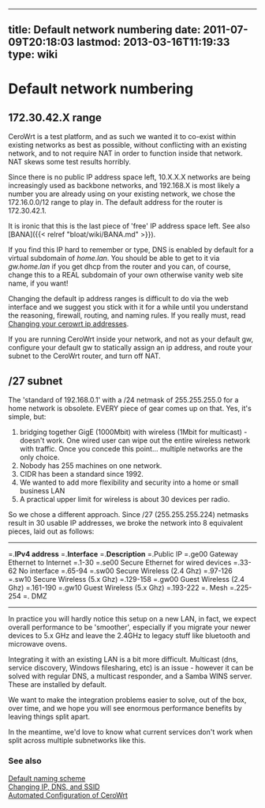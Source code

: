 
---
title: Default network numbering
date: 2011-07-09T20:18:03
lastmod: 2013-03-16T11:19:33
type: wiki
---
Default network numbering
=========================

172.30.42.X range
-----------------

CeroWrt is a test platform, and as such we wanted it to co-exist within
existing networks as best as possible, without conflicting with an
existing network, and to not require NAT in order to function inside
that network. NAT skews some test results horribly.

Since there is no public IP address space left, 10.X.X.X networks are
being increasingly used as backbone networks, and 192.168.X is most
likely a number you are already using on your existing network, we chose
the 172.16.0.0/12 range to play in. The default address for the router
is 172.30.42.1.

It is ironic that this is the last piece of 'free' IP address space
left. See also [BANA]({{< relref "bloat/wiki/BANA.md" >}}).

If you find this IP hard to remember or type, DNS is enabled by default
for a virtual subdomain of *home.lan*. You should be able to get to it
via *gw.home.lan* if you get dhcp from the router and you can, of
course, change this to a REAL subdomain of your own otherwise vanity web
site name, if you want!

Changing the default ip address ranges is difficult to do via the web
interface and we suggest you stick with it for a while until you
understand the reasoning, firewall, routing, and naming rules. If you
really must, read [Changing your cerowrt ip addresses](Changing_your_cerowrt_ip_addresses.md).

If you are running CeroWrt inside your network, and not as your default
gw, configure your default gw to statically assign an ip address, and
route your subnet to the CeroWrt router, and turn off NAT.

/27 subnet
----------

The 'standard of 192.168.0.1' with a /24 netmask of 255.255.255.0 for a
home network is obsolete. EVERY piece of gear comes up on that. Yes,
it's simple, but:

1.  bridging together GigE (1000Mbit) with wireless (1Mbit
    for multicast) - doesn't work. One wired user can wipe out the
    entire wireless network with traffic. Once you concede this point...
    multiple networks are the only choice.
2.  Nobody has 255 machines on one network.
3.  CIDR has been a standard since 1992.
4.  We wanted to add more flexibility and security into a home or small
    business LAN
5.  A practical upper limit for wireless is about 30 devices per radio.

So we chose a different approach. Since /27 (255.255.255.224) netmasks
result in 30 usable IP addresses, we broke the network into 8 equivalent
pieces, laid out as follows:

  -------------------- ----------------- -----------------------------------
  =.**IPv4 address**   =.**Interface**   =.**Description**
  =.Public IP          =.ge00            Gateway Ethernet to Internet
  =.1-30               =.se00            Secure Ethernet for wired devices
  =.33-62                                No interface
  =.65-94              =.sw00            Secure Wireless (2.4 Ghz)
  =.97-126             =.sw10            Secure Wireless (5.x Ghz)
  =.129-158            =.gw00            Guest Wireless (2.4 Ghz)
  =.161-190            =.gw10            Guest Wireless (5.x Ghz)
  =.193-222            =.                Mesh
  =.225-254            =.                DMZ
  -------------------- ----------------- -----------------------------------

In practice you will hardly notice this setup on a new LAN, in fact, we
expect overall performance to be 'smoother', especially if you migrate
your newer devices to 5.x GHz and leave the 2.4GHz to legacy stuff like
bluetooth and microwave ovens.

Integrating it with an existing LAN is a bit more difficult. Multicast
(dns, service discovery, Windows filesharing, etc) is an issue - however
it can be solved with regular DNS, a multicast responder, and a Samba
WINS server. These are installed by default.

We want to make the integration problems easier to solve, out of the
box, over time, and we hope you will see enormous performance benefits
by leaving things split apart.

In the meantime, we'd love to know what current services don't work when
split across multiple subnetworks like this.

### See also

[Default naming scheme](Device_naming_scheme.md)\
[Changing IP, DNS, and SSID](Changing_your_cerowrt_ip_addresses.md)\
[Automated Configuration of CeroWrt](Automated_Configuration_of_CeroWrt.md)
